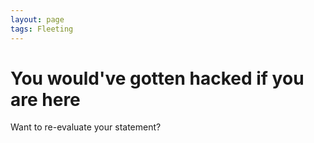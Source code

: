 ```yaml
---
layout: page
tags: Fleeting 
---
```


# You would've gotten hacked if you are here

Want to re-evaluate your statement?